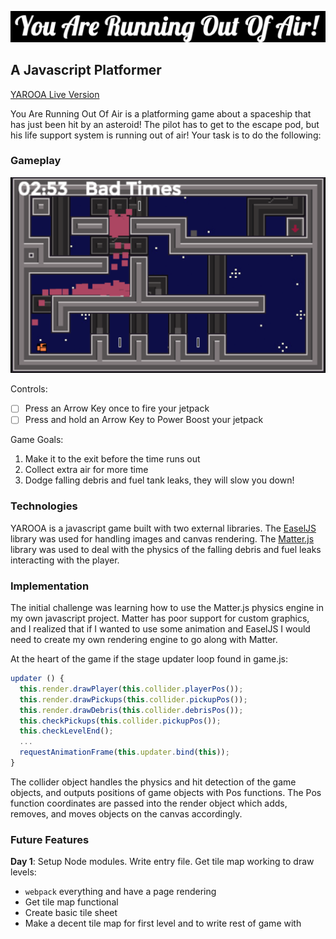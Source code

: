 [live]: https://www.peterdegenaro.com/YAROOA
[easel]: http://www.createjs.com/easeljs
[matter]: http://brm.io/matter-js/

![logo](https://raw.githubusercontent.com/mincer-ray/YAROOA/gh-pages/assets/logo.png)
## A Javascript Platformer

[YAROOA Live Version][live]

You Are Running Out Of Air is a platforming game about a spaceship that has just
been hit by an asteroid! The pilot has to get to the escape pod, but his life
support system is running out of air! Your task is to do the following:

### Gameplay

![screenshot](https://raw.githubusercontent.com/mincer-ray/YAROOA/gh-pages/assets/yarooaSS.png)

Controls:
- [ ] Press an Arrow Key once to fire your jetpack
- [ ] Press and hold an Arrow Key to Power Boost your jetpack

Game Goals:
1) Make it to the exit before the time runs out
2) Collect extra air for more time
3) Dodge falling debris and fuel tank leaks, they will slow you down!

### Technologies

YAROOA is a javascript game built with two external libraries. The [EaselJS][easel]
library was used for handling images and canvas rendering. The [Matter.js][matter]
library was used to deal with the physics of the falling debris and fuel leaks
interacting with the player.


### Implementation

The initial challenge was learning how to use the Matter.js physics engine in my own javascript project. Matter has poor support for custom graphics, and I realized that if I wanted to use some animation and EaselJS I would need to create my own rendering engine to go along with Matter.

At the heart of the game if the stage updater loop found in game.js:
```javascript
updater () {
  this.render.drawPlayer(this.collider.playerPos());
  this.render.drawPickups(this.collider.pickupPos());
  this.render.drawDebris(this.collider.debrisPos());
  this.checkPickups(this.collider.pickupPos());
  this.checkLevelEnd();
  ...
  requestAnimationFrame(this.updater.bind(this));
}
```

The collider object handles the physics and hit detection of the game objects, and outputs positions of game objects with Pos functions. The Pos function coordinates are passed into the render object which adds, removes, and moves objects on the canvas accordingly.

### Future Features

**Day 1**: Setup Node modules. Write entry file. Get tile map working to draw levels:

- `webpack` everything and have a page rendering
- Get tile map functional
- Create basic tile sheet
- Make a decent tile map for first level and to write rest of game with
